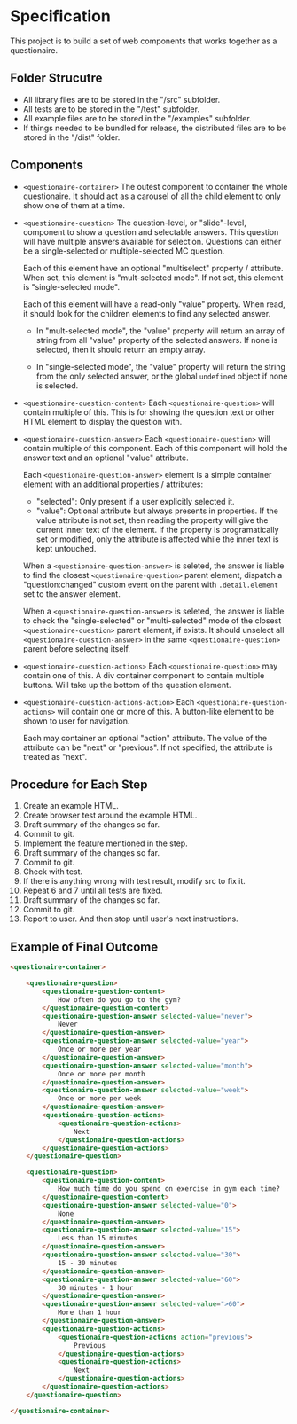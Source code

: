 # Specification

This project is to build a set of web components that works together as a questionaire.


## Folder Strucutre

- All library files are to be stored in the "/src" subfolder.
- All tests are to be stored in the "/test" subfolder.
- All example files are to be stored in the "/examples" subfolder.
- If things needed to be bundled for release, the distributed files are to be stored in the "/dist" folder.


## Components

* `<questionaire-container>`
  The outest component to container the whole questionaire. It should act as a carousel of all the child element to only show one of them at a time.

* `<questionaire-question>`
  The question-level, or "slide"-level, component to show a question and selectable answers. This question will have multiple answers available for selection. Questions can either be a single-selected or multiple-selected MC question.

  Each of this element have an optional "multiselect" property / attribute. When set, this element is "mult-selected mode". If not set, this element is "single-selected mode".

  Each of this element will have a read-only "value" property. When read, it should look for the children elements to find any selected answer.
  
    - In "mult-selected mode", the "value" property will return an array of string from all "value" property of the selected answers. If none is selected, then it should return an empty array.

    - In "single-selected mode", the "value" property will return the string from the only selected answer, or the global `undefined` object if none is selected.

* `<questionaire-question-content>`
  Each `<questionaire-question>` will contain multiple of this. This is for showing the question text or other HTML element to display the question with.

* `<questionaire-question-answer>`
  Each `<questionaire-question>` will contain multiple of this component. Each of this component will hold the answer text and an optional "value" attribute.

  Each `<questionaire-question-answer>` element is a simple container element with an additional properties / attributes:
  - "selected": Only present if a user explicitly selected it.
  - "value": Optional attribute but always presents in properties. If the value attribute is not set, then reading the property will give the current inner text of the element. If the property is programatically set or modified, only the attribute is affected while the inner text is kept untouched.

  When a `<questionaire-question-answer>` is seleted, the answer is liable to find the closest `<questionaire-question>` parent element, dispatch a "question:changed" custom event on the parent with `.detail.element` set to the answer element.

  When a `<questionaire-question-answer>` is seleted, the answer is liable to check the "single-selected" or "multi-selected" mode of the closest `<questionaire-question>` parent element, if exists. It should unselect all `<questionaire-question-answer>` in the same `<questionaire-question>` parent before selecting itself.

* `<questionaire-question-actions>`
  Each `<questionaire-question>` may contain one of this. A div container component to contain multiple buttons. Will take up the bottom of the question element.

* `<questionaire-question-actions-action>`
  Each `<questionaire-question-actions>` will contain one or more of this. A button-like element to be shown to user for navigation.
  
  Each may container an optional "action" attribute. The value of the attribute can be "next" or "previous". If not specified, the attribute is treated as "next".


## Procedure for Each Step

1. Create an example HTML.
2. Create browser test around the example HTML.
3. Draft summary of the changes so far.
4. Commit to git.
3. Implement the feature mentioned in the step.
4. Draft summary of the changes so far.
5. Commit to git.
6. Check with test.
7. If there is anything wrong with test result, modify src to fix it.
8. Repeat 6 and 7 until all tests are fixed.
9. Draft summary of the changes so far.
10. Commit to git.
11. Report to user. And then stop until user's next instructions.


## Example of Final Outcome

```html
<questionaire-container>

    <questionaire-question>
        <questionaire-question-content>
            How often do you go to the gym?
        </questionaire-question-content>
        <questionaire-question-answer selected-value="never">
            Never
        </questionaire-question-answer>
        <questionaire-question-answer selected-value="year">
            Once or more per year
        </questionaire-question-answer>
        <questionaire-question-answer selected-value="month">
            Once or more per month
        </questionaire-question-answer>
        <questionaire-question-answer selected-value="week">
            Once or more per week
        </questionaire-question-answer>
        <questionaire-question-actions>
            <questionaire-question-actions>
                Next
            </questionaire-question-actions>
        </questionaire-question-actions>
    </questionaire-question>

    <questionaire-question>
        <questionaire-question-content>
            How much time do you spend on exercise in gym each time?
        </questionaire-question-content>
        <questionaire-question-answer selected-value="0">
            None
        </questionaire-question-answer>
        <questionaire-question-answer selected-value="15">
            Less than 15 minutes
        </questionaire-question-answer>
        <questionaire-question-answer selected-value="30">
            15 - 30 minutes
        </questionaire-question-answer>
        <questionaire-question-answer selected-value="60">
            30 minutes - 1 hour
        </questionaire-question-answer>
        <questionaire-question-answer selected-value=">60">
            More than 1 hour
        </questionaire-question-answer>
        <questionaire-question-actions>
            <questionaire-question-actions action="previous">
                Previous
            </questionaire-question-actions>
            <questionaire-question-actions>
                Next
            </questionaire-question-actions>
        </questionaire-question-actions>
    </questionaire-question>

</questionaire-container>
```
